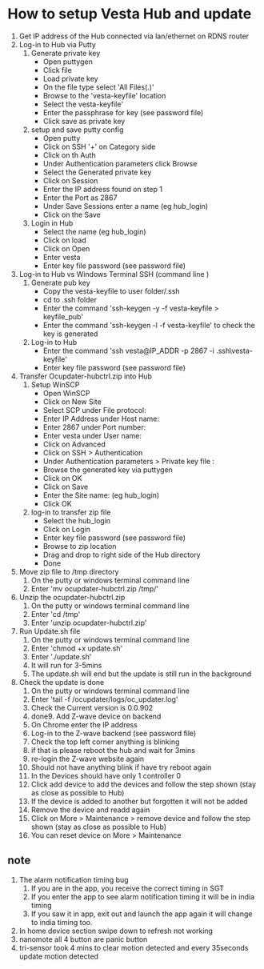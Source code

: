# How to setup Vesta Hub and update 

1. Get IP address of the Hub connected via lan/ethernet on RDNS router
2. Log-in to Hub via Putty
   1. Generate private key 
      - Open puttygen
      - Click file 
      - Load private key
      - On the file type select 'All Files(*.*)'
      - Browse to the 'vesta-keyfile' location
      - Select the vesta-keyfile'
      - Enter the passphrase for key (see password file)
      - Click save as private key 
   2. setup and save putty config
      - Open putty
      - Click on SSH '+' on Category side 
      - Click on th Auth
      - Under Authentication parameters click Browse
      - Select the Generated private key
      - Click on Session 
      - Enter the IP address found on step 1
      - Enter the Port as 2867
      - Under Save Sessions enter a name (eg hub_login)
      - Click on the Save
   3. Login in Hub
      - Select the name (eg hub_login) 
      - Click on load
      - Click on Open
      - Enter vesta
      - Enter key file password (see password file)
3. Log-in to Hub vs Windows Terminal SSH (command line )
   1. Generate pub key 
      - Copy the vesta-keyfile to user folder/.ssh
      - cd to .ssh folder 
      - Enter the command 'ssh-keygen -y -f vesta-keyfile > keyfile_pub'
      - Enter the command 'ssh-keygen -l -f vesta-keyfile' to check the key is generated
   2. Log-in to Hub
      - Enter the command 'ssh vesta@IP_ADDR -p 2867 -i .ssh\vesta-keyfile'
      - Enter key file password (see password file)
4. Transfer Ocupdater-hubctrl.zip into Hub
   1. Setup WinSCP
      - Open WinSCP
      - Click on New Site
      - Select SCP under File protocol:
      - Enter IP Address under Host name:
      - Enter 2867 under Port number:
      - Enter vesta under User name:
      - Click on Advanced 
      - Click on SSH > Authentication
      - Under Authentication parameters > Private key file :
      - Browse the generated key via puttygen
      - Click on OK
      - Click on Save
      - Enter the Site name: (eg hub_login)
      - Click OK
   2. log-in to transfer zip file
      - Select the hub_login
      - Click on Login
      - Enter key file password (see password file)
      - Browse to zip location 
      - Drag and drop to right side of the Hub directory 
      - Done
5. Move zip file to /tmp directory
   1. On the putty or windows terminal command line
   2. Enter 'mv ocupdater-hubctrl.zip /tmp/'
6. Unzip the ocupdater-hubctrl.zip
   1. On the putty or windows terminal command line
   2. Enter 'cd /tmp'
   3. Enter 'unzip ocupdater-hubctrl.zip'
7. Run Update.sh file
   1. On the putty or windows terminal command line
   2. Enter 'chmod +x update.sh'
   3. Enter './update.sh'
   4. It will run for 3-5mins
   5. The update.sh will end but the update is still run in the background
8. Check the update is done
   1. On the putty or windows terminal command line
   2. Enter 'tail -f /ocupdater/logs/oc_updater.log'
   3. Check the Current version is 0.0.902 
   4. done9. Add Z-wave device on backend
   5. On Chrome enter the IP address
   6. Log-in to the Z-wave backend (see password file)
   7. Check the top left corner anything is blinking
   8. if that is please reboot the hub and wait for 3mins
   9. re-login the Z-wave website again
   10. Should not have anything blink if have try reboot again 
   11. In the Devices should have only 1 controller 0
   12. Click add device to add the devices and follow the step shown (stay as close as possible to Hub)
   13. If the device is added to another but forgotten it will not be added
   14. Remove the device and readd again
   15. Click on More > Maintenance > remove device and follow the step shown (stay as close as possible to Hub)
   16. You can reset device on More > Maintenance

## note
1. The alarm notification timing bug 
   1. If you are in the app, you receive the correct timing in SGT
   2. If you enter the app to see alarm notification timing it will be in india timing 
   3. If you saw it in app, exit out and launch the app again it will change to india timing too.
2. In home device section swipe down to refresh not working
3. nanomote all 4 button are panic button
4. tri-sensor took 4 mins to clear motion detected and every 35seconds update motion detected

